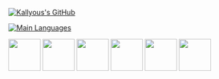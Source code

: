 [![Kallyous's GitHub](https://github-readme-stats.vercel.app/api?username=kallyous&show_icons=true&theme=gruvbox&count_private=true&hide=issues,contribs)](https://github.com/kallyous)

[![Main Languages](https://github-readme-stats.vercel.app/api/top-langs/?username=kallyous&theme=gruvbox&layout=compact&hide=HLSL,ShaderLab&exclude_repo=estudo-astarproject)](https://github.com/kallyous)

<div>
	<img height="64" width="64" src="https://cdn.jsdelivr.net/gh/devicons/devicon/icons/c/c-original.svg" />
	<img height="64" width="64" src="https://cdn.jsdelivr.net/gh/devicons/devicon/icons/cplusplus/cplusplus-original.svg" />
	<img height="64" width="64" src="https://cdn.jsdelivr.net/gh/devicons/devicon/icons/python/python-original.svg" />
	<img height="64" width="64" src="https://cdn.jsdelivr.net/gh/devicons/devicon/icons/linux/linux-original.svg" />
	<img height="64" width="64" src="https://cdn.jsdelivr.net/gh/devicons/devicon/icons/android/android-original.svg" />
	<img height="64" width="64" src="https://cdn.jsdelivr.net/gh/devicons/devicon/icons/unity/unity-original.svg" />
</svg>
</div>

<!--
[![Readme Card](https://github-readme-stats.vercel.app/api/pin/?username=kallyous&repo=huffmanocool&theme=gruvbox)](https://github.com/kallyous/huffmanocool)
[![Readme Card](https://github-readme-stats.vercel.app/api/pin/?username=kallyous&repo=PIBIC-2020-2021&theme=gruvbox)](https://github.com/kallyous/PIBIC-2020-2021)

[![Readme Card](https://github-readme-stats.vercel.app/api/pin/?username=kallyous&repo=cryptoforked&theme=gruvbox)](https://github.com/kallyous/cryptoforked)
[![Readme Card](https://github-readme-stats.vercel.app/api/pin/?username=kallyous&repo=bom-velhinho&theme=gruvbox)](https://github.com/kallyous/bom-velhinho)
-->
